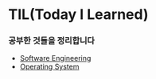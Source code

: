 # TIL(Today I Learned)
### 공부한 것들을 정리합니다
- [Software Engineering](https://github.com/chansooo/TIL/tree/main/SoftwareEngineering)
- [Operating System](https://github.com/chansooo/TIL/tree/main/Operating%20System)